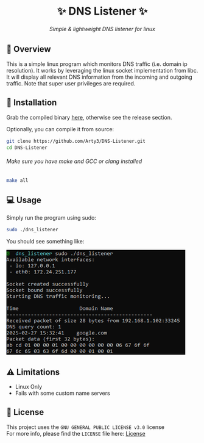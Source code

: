 <h1 align="center">✨ DNS Listener ✨</h1>

<h6 align="center"><em>Simple & lightweight DNS listener for linux</em></h6>

## 📝 Overview

This is a simple linux program which monitors DNS traffic (i.e. domain ip resolution).
It works by leveraging the linux socket implementation from libc. It will display all relevant DNS information from the incoming and outgoing traffic. Note that super user privileges are required.

## 🚀 Installation

Grab the compiled binary [here](./bin/dns_listener),
otherwise see the release section.

Optionally, you can compile it from source:

```sh
git clone https://github.com/Arty3/DNS-Listener.git
cd DNS-Listener
```

###### _Make sure you have make and GCC or clang installed_

```sh
make all
```

## 💻 Usage

Simply run the program using sudo:

```sh
sudo ./dns_listener
```

You should see something like:

![Example](./screenshots/example.png)

## ⚠ Limitations

- Linux Only
- Fails with some custom name servers

## 📃 License
This project uses the `GNU GENERAL PUBLIC LICENSE v3.0` license
<br>
For more info, please find the `LICENSE` file here: [License](LICENSE)

